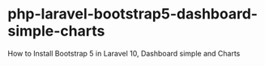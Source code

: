 # php-laravel-bootstrap5-dashboard-simple-charts
How to Install Bootstrap 5 in Laravel 10, Dashboard simple and Charts

